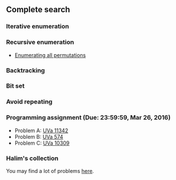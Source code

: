 ## Complete search

### Iterative enumeration

### Recursive enumeration

+   [Enumerating all permutations](perm.c)

### Backtracking

### Bit set

### Avoid repeating

### Programming assignment (Due: 23:59:59, Mar 26, 2016)

+   Problem A: [UVa 11342](https://uva.onlinejudge.org/index.php?option=com_onlinejudge&Itemid=8&page=show_problem&problem=2317)
+   Problem B: [UVa 574](https://uva.onlinejudge.org/index.php?option=com_onlinejudge&Itemid=8&category=646&page=show_problem&problem=515)
+   Problem C: [UVa 10309](https://uva.onlinejudge.org/index.php?option=com_onlinejudge&Itemid=8&category=15&page=show_problem&problem=1250)

### Halim's collection

You may find a lot of problems [here](https://uva.onlinejudge.org/index.php?option=com_onlinejudge&Itemid=8&category=639).